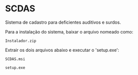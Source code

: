 # SCDAS

Sistema de cadastro para deficientes auditivos e surdos.

Para a instalação do sistema, baixar o arquivo nomeado como:
	
	Instalador.zip

Extrair os dois arquivos abaixo e executar o 'setup.exe':

	SCDAS.msi
	
	setup.exe

